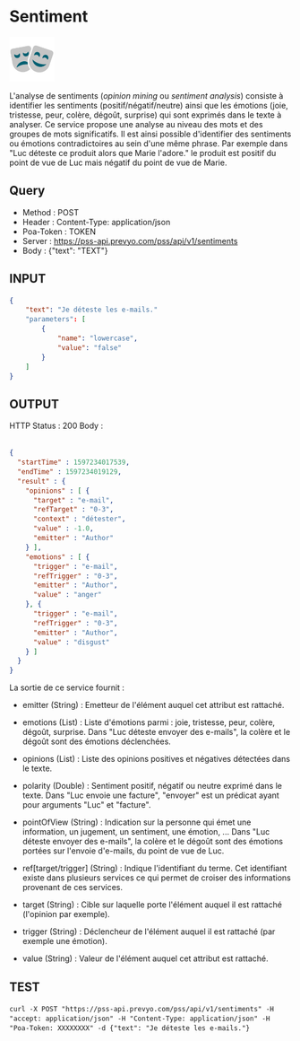Sentiment
==

<img src="../images/ic_pss_sentiment.png" alt="drawing" width="80"/>

L'analyse de sentiments (<i>opinion mining</i> ou <i>sentiment analysis</i>) consiste à identifier les sentiments (positif/négatif/neutre) ainsi que les émotions (joie, tristesse, peur, colère, dégoût, surprise) qui sont exprimés dans le texte à analyser. Ce service propose une analyse au niveau des mots et des groupes de mots significatifs. Il est ainsi possible d'identifier des sentiments ou émotions contradictoires au sein d'une même phrase. Par exemple dans "Luc déteste ce produit alors que Marie l'adore." le produit est positif du point de vue de Luc mais négatif du point de vue de Marie.

Query
--
* Method : POST
* Header : Content-Type: application/json
* Poa-Token : TOKEN
* Server : https://pss-api.prevyo.com/pss/api/v1/sentiments
* Body : {"text": "TEXT"}

INPUT
--

```JSON
{
    "text": "Je déteste les e-mails."
    "parameters": [
        {
            "name": "lowercase",
            "value": "false"
        }
    ]
}
```


OUTPUT
--

HTTP Status : 200
Body :

```JSON

{
  "startTime" : 1597234017539,
  "endTime" : 1597234019129,
  "result" : {
    "opinions" : [ {
      "target" : "e-mail",
      "refTarget" : "0-3",
      "context" : "détester",
      "value" : -1.0,
      "emitter" : "Author"
    } ],
    "emotions" : [ {
      "trigger" : "e-mail",
      "refTrigger" : "0-3",
      "emitter" : "Author",
      "value" : "anger"
    }, {
      "trigger" : "e-mail",
      "refTrigger" : "0-3",
      "emitter" : "Author",
      "value" : "disgust"
    } ]
  }
}
```

La sortie de ce service fournit :

* emitter (String) : Emetteur de l'élément auquel cet attribut est rattaché. 

* emotions (List) : Liste d'émotions parmi : joie, tristesse, peur, colère, dégoût, surprise.
Dans "Luc déteste envoyer des e-mails", la colère et le dégoût sont des émotions déclenchées.

* opinions (List) : Liste des opinions positives et négatives détectées dans le texte.

* polarity (Double) : Sentiment positif, négatif ou neutre exprimé dans le texte.
Dans "Luc envoie une facture", "envoyer" est un prédicat ayant pour arguments "Luc" et "facture".

* pointOfView (String) : Indication sur la personne qui émet une information, un jugement, un sentiment, une émotion, ...
Dans "Luc déteste envoyer des e-mails", la colère et le dégoût sont des émotions portées sur l'envoie d'e-mails, du point de vue de Luc.

* ref[target/trigger] (String) : Indique l'identifiant du terme. Cet identifiant existe dans plusieurs services ce qui permet de croiser des informations provenant de ces services.

* target (String) : Cible sur laquelle porte l'élément auquel il est rattaché (l'opinion par exemple).
 
* trigger (String) : Déclencheur de l'élément auquel il est rattaché (par exemple une émotion).

* value (String) : Valeur de l'élément auquel cet attribut est rattaché.



TEST
--

`curl -X POST "https://pss-api.prevyo.com/pss/api/v1/sentiments" -H "accept: application/json" -H "Content-Type: application/json" -H "Poa-Token: XXXXXXXX" -d {"text": "Je déteste les e-mails."}` 

